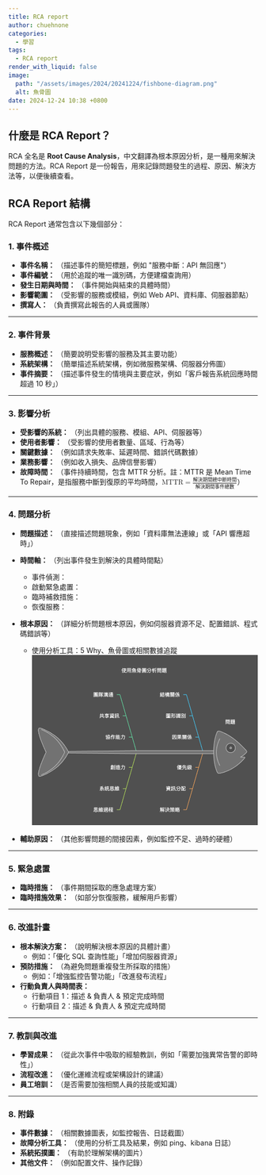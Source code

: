 ```yaml
---
title: RCA report
author: chuehnone
categories:
  - 學習
tags:
  - RCA report
render_with_liquid: false
image:
  path: "/assets/images/2024/20241224/fishbone-diagram.png"
  alt: 魚骨圖
date: 2024-12-24 10:38 +0800
---
```


## 什麼是 RCA Report？

RCA 全名是 **Root Cause Analysis**，中文翻譯為根本原因分析，是一種用來解決問題的方法。RCA Report 是一份報告，用來記錄問題發生的過程、原因、解決方法等，以便後續查看。


## RCA Report 結構

RCA Report 通常包含以下幾個部分：

### **1. 事件概述**
- **事件名稱：** （描述事件的簡短標題，例如 "服務中斷：API 無回應"）
- **事件編號：** （用於追蹤的唯一識別碼，方便建檔查詢用）
- **發生日期與時間：** （事件開始與結束的具體時間）
- **影響範圍：** （受影響的服務或模組，例如 Web API、資料庫、伺服器節點）
- **撰寫人：** （負責撰寫此報告的人員或團隊）

---

### **2. 事件背景**
- **服務概述：** （簡要說明受影響的服務及其主要功能）
- **系統架構：** （簡單描述系統架構，例如微服務架構、伺服器分佈圖）
- **事件摘要：** （描述事件發生的情境與主要症狀，例如「客戶報告系統回應時間超過 10 秒」）

---

### **3. 影響分析**
- **受影響的系統：** （列出具體的服務、模組、API、伺服器等）
- **使用者影響：** （受影響的使用者數量、區域、行為等）
- **關鍵數據：** （例如請求失敗率、延遲時間、錯誤代碼數據）
- **業務影響：** （例如收入損失、品牌信譽影響）
- **故障時間：** （事件持續時間，包含 MTTR 分析。註：MTTR 是 Mean Time To Repair，是指服務中斷到復原的平均時間，<math xmlns="http://www.w3.org/1998/Math/MathML"><mrow><mi>MTTR</mi><mo>=</mo><mfrac><mi>解決期間總中斷時間</mi><mi>解決期間事件總數</mi></mfrac></mrow></math>）

---

### **4. 問題分析**
- **問題描述：** （直接描述問題現象，例如「資料庫無法連線」或「API 響應超時」）
- **時間軸：** （列出事件發生到解決的具體時間點）
  - 事件偵測：
  - 啟動緊急處置：
  - 臨時補救措施：
  - 恢復服務：
- **根本原因：** （詳細分析問題根本原因，例如伺服器資源不足、配置錯誤、程式碼錯誤等）
  - 使用分析工具：5 Why、魚骨圖或相關數據追蹤
![魚骨圖](/assets/images/2024/20241224/fishbone-diagram.png)

- **輔助原因：** （其他影響問題的間接因素，例如監控不足、過時的硬體）

---

### **5. 緊急處置**
- **臨時措施：** （事件期間採取的應急處理方案）
- **臨時措施效果：** （如部分恢復服務，緩解用戶影響）

---

### **6. 改進計畫**
- **根本解決方案：** （說明解決根本原因的具體計畫）
  - 例如：「優化 SQL 查詢性能」「增加伺服器資源」
- **預防措施：** （為避免問題重複發生所採取的措施）
  - 例如：「增強監控告警功能」「改進發布流程」
- **行動負責人與時間表：**
  - 行動項目 1：描述 & 負責人 & 預定完成時間
  - 行動項目 2：描述 & 負責人 & 預定完成時間

---

### **7. 教訓與改進**
- **學習成果：** （從此次事件中吸取的經驗教訓，例如「需要加強異常告警的即時性」）
- **流程改進：** （優化運維流程或架構設計的建議）
- **員工培訓：** （是否需要加強相關人員的技能或知識）

---

### **8. 附錄**
- **事件數據：** （相關數據圖表，如監控報告、日誌截圖）
- **故障分析工具：** （使用的分析工具及結果，例如 ping、kibana 日誌）
- **系統拓撲圖：** （有助於理解架構的圖片）
- **其他文件：** （例如配置文件、操作記錄）
